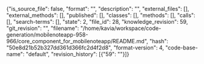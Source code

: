 {"is_source_file": false, "format": "", "description": "", "external_files": [], "external_methods": [], "published": [], "classes": [], "methods": [], "calls": [], "search-terms": [], "state": 2, "file_id": 28, "knowledge_revision": 59, "git_revision": "", "filename": "/home/kavia/workspace/code-generation/mobilenoteapp-958-966/core_component_for_mobilenoteapp/README.md", "hash": "50e8d21b52b327dd361d366fc2d4f2d8", "format-version": 4, "code-base-name": "default", "revision_history": [{"59": ""}]}